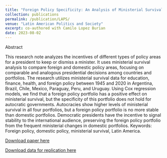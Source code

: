 ```yaml
---
title: "Foreign Policy Specificity: An Analysis of Ministerial Survival in Latin America, 1945–2020"
collection: publications
permalink: /publication/LAPS/
venue: "Latin American Politics and Society"
excerpt: co-authored with Camilo Lopez Burian
date: 2023-08-02
---
```


Abstract

This research note analyzes the incentives of different types of policy areas for a president to keep or dismiss a minister. It uses ministerial survival analysis to compare foreign and domestic policy areas, focusing on comparable and analogous presidential decisions among countries and portfolios. The research utilizes ministerial survival data for education, finance, health, and foreign policy between 1945 and 2020 in Argentina, Brazil, Chile, Mexico, Paraguay, Peru, and Uruguay. Using Cox regression models, we find that a foreign policy portfolio has a positive effect on ministerial survival, but the specificity of this portfolio does not hold for autocratic governments. Autocracies show higher levels of ministerial survival in all four portfolios, but a foreign policy portfolio is no more stable than domestic portfolios. Democratic presidents have the incentive to signal stability to the international audience, preserving the foreign policy portfolio from the frequent ministerial changes in domestic portfolios.
Keywords: Foreign policy, domestic policy, ministerial survival, Latin America.


[Download paper here](https://www.cambridge.org/core/journals/latin-american-politics-and-society/article/abs/foreign-policy-specificity-an-analysis-of-ministerial-survival-in-latin-america-19452020/3D9C14E20DA5E4F897BA5710E333FB68)

[Download data for replication here](https://dataverse.harvard.edu/dataset.xhtml?persistentId=doi%3A10.7910%2FDVN%2FN4GNGD&version=DRAFT)
